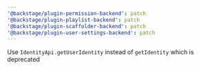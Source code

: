 ```yaml
---
'@backstage/plugin-permission-backend': patch
'@backstage/plugin-playlist-backend': patch
'@backstage/plugin-scaffolder-backend': patch
'@backstage/plugin-user-settings-backend': patch
---
```


Use `IdentityApi.getUserIdentity` instead of `getIdentity` which is deprecated
